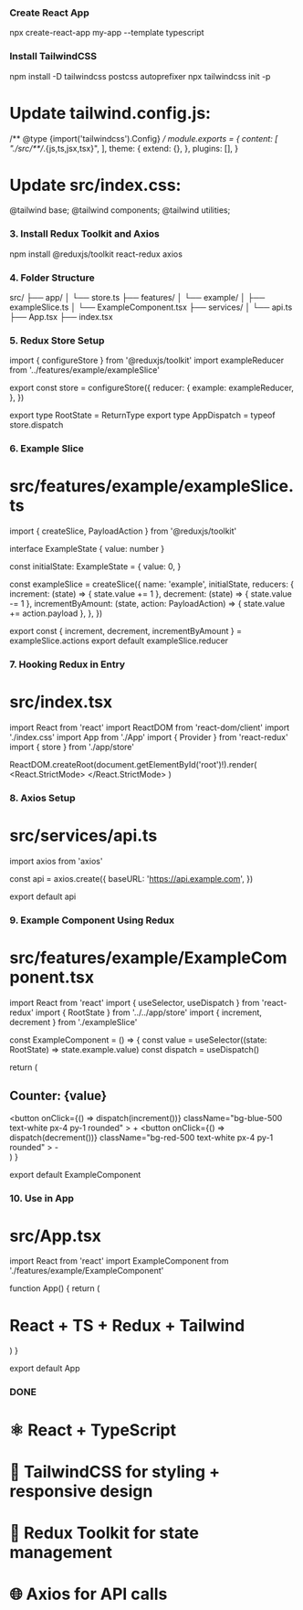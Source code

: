 ### Create React App 
npx create-react-app my-app --template typescript

### Install TailwindCSS
npm install -D tailwindcss postcss autoprefixer
npx tailwindcss init -p

# Update tailwind.config.js:
/** @type {import('tailwindcss').Config} */
module.exports = {
  content: [
    "./src/**/*.{js,ts,jsx,tsx}",
  ],
  theme: {
    extend: {},
  },
  plugins: [],
}

# Update src/index.css:
@tailwind base;
@tailwind components;
@tailwind utilities;

###  3. Install Redux Toolkit and Axios
npm install @reduxjs/toolkit react-redux axios

### 4. Folder Structure
src/
├── app/
│   └── store.ts
├── features/
│   └── example/
│       ├── exampleSlice.ts
│       └── ExampleComponent.tsx
├── services/
│   └── api.ts
├── App.tsx
├── index.tsx

###  5. Redux Store Setup
import { configureStore } from '@reduxjs/toolkit'
import exampleReducer from '../features/example/exampleSlice'

export const store = configureStore({
  reducer: {
    example: exampleReducer,
  },
})

export type RootState = ReturnType<typeof store.getState>
export type AppDispatch = typeof store.dispatch

### 6. Example Slice
# src/features/example/exampleSlice.ts
import { createSlice, PayloadAction } from '@reduxjs/toolkit'

interface ExampleState {
  value: number
}

const initialState: ExampleState = {
  value: 0,
}

const exampleSlice = createSlice({
  name: 'example',
  initialState,
  reducers: {
    increment: (state) => {
      state.value += 1
    },
    decrement: (state) => {
      state.value -= 1
    },
    incrementByAmount: (state, action: PayloadAction<number>) => {
      state.value += action.payload
    },
  },
})

export const { increment, decrement, incrementByAmount } = exampleSlice.actions
export default exampleSlice.reducer


### 7. Hooking Redux in Entry
# src/index.tsx
import React from 'react'
import ReactDOM from 'react-dom/client'
import './index.css'
import App from './App'
import { Provider } from 'react-redux'
import { store } from './app/store'

ReactDOM.createRoot(document.getElementById('root')!).render(
  <React.StrictMode>
    <Provider store={store}>
      <App />
    </Provider>
  </React.StrictMode>
)


###  8. Axios Setup
# src/services/api.ts
import axios from 'axios'

const api = axios.create({
  baseURL: 'https://api.example.com',
})

export default api

###  9. Example Component Using Redux
# src/features/example/ExampleComponent.tsx
import React from 'react'
import { useSelector, useDispatch } from 'react-redux'
import { RootState } from '../../app/store'
import { increment, decrement } from './exampleSlice'

const ExampleComponent = () => {
  const value = useSelector((state: RootState) => state.example.value)
  const dispatch = useDispatch()

  return (
    <div className="p-4">
      <h2 className="text-xl font-bold">Counter: {value}</h2>
      <div className="flex gap-2 mt-2">
        <button
          onClick={() => dispatch(increment())}
          className="bg-blue-500 text-white px-4 py-1 rounded"
        >
          +
        </button>
        <button
          onClick={() => dispatch(decrement())}
          className="bg-red-500 text-white px-4 py-1 rounded"
        >
          -
        </button>
      </div>
    </div>
  )
}

export default ExampleComponent


### 10. Use in App
# src/App.tsx
import React from 'react'
import ExampleComponent from './features/example/ExampleComponent'

function App() {
  return (
    <div className="min-h-screen bg-gray-100 p-6">
      <h1 className="text-2xl font-bold text-center mb-4">React + TS + Redux + Tailwind</h1>
      <ExampleComponent />
    </div>
  )
}

export default App



### DONE
# ⚛️ React + TypeScript
# 🎨 TailwindCSS for styling + responsive design
# 🧠 Redux Toolkit for state management
# 🌐 Axios for API calls